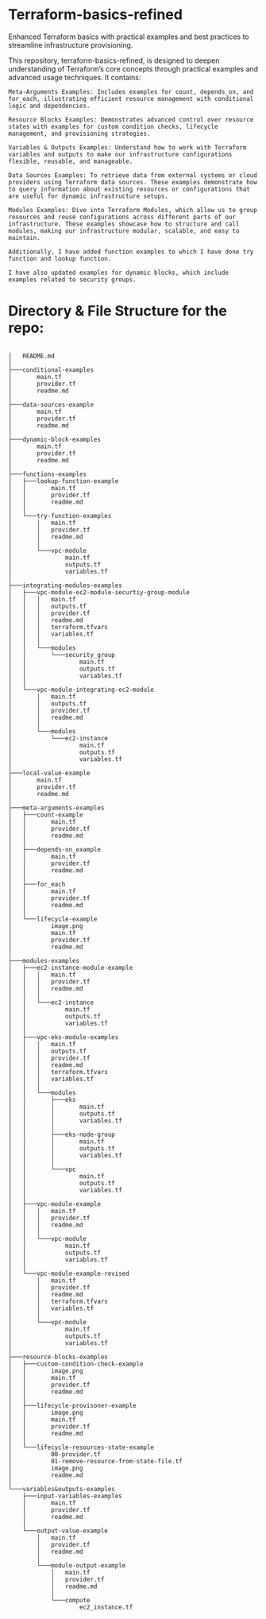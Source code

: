 # Terraform-basics-refined
Enhanced Terraform basics with practical examples and best practices to streamline infrastructure provisioning.


This repository, terraform-basics-refined, is designed to deepen understanding of Terraform’s core concepts through practical examples and advanced usage techniques. It contains:

    Meta-Arguments Examples: Includes examples for count, depends_on, and for_each, illustrating efficient resource management with conditional logic and dependencies.

    Resource Blocks Examples: Demonstrates advanced control over resource states with examples for custom condition checks, lifecycle management, and provisioning strategies. 

    Variables & Outputs Examples: Understand how to work with Terraform variables and outputs to make our infrastructure configurations flexible, reusable, and manageable.

    Data Sources Examples: To retrieve data from external systems or cloud providers using Terraform data sources. These examples demonstrate how to query information about existing resources or configurations that are useful for dynamic infrastructure setups.

    Modules Examples: Dive into Terraform Modules, which allow us to group resources and reuse configurations across different parts of our infrastructure. These examples showcase how to structure and call modules, making our infrastructure modular, scalable, and easy to maintain.

    Additionally, I have added function examples to which I have done try function and lookup function.

    I have also updated examples for dynamic blocks, which include examples related to security groups.


# Directory & File Structure for the repo:


```

│   README.md
│
├───conditional-examples
│       main.tf
│       provider.tf
│       readme.md
│
├───data-sources-example
│       main.tf
│       provider.tf
│       readme.md
│
├───dynamic-block-examples
│       main.tf
│       provider.tf
│       readme.md
│
├───functions-examples
│   ├───lookup-function-example
│   │       main.tf
│   │       provider.tf
│   │       readme.md
│   │
│   └───try-function-examples
│       │   main.tf
│       │   provider.tf
│       │   readme.md
│       │
│       └───vpc-module
│               main.tf
│               outputs.tf
│               variables.tf
│
├───integrating-modules-examples
│   ├───vpc-module-ec2-module-securtiy-group-module
│   │   │   main.tf
│   │   │   outputs.tf
│   │   │   provider.tf
│   │   │   readme.md
│   │   │   terraform.tfvars
│   │   │   variables.tf
│   │   │
│   │   └───modules
│   │       └───security_group
│   │               main.tf
│   │               outputs.tf
│   │               variables.tf
│   │
│   └───vpc-module-integrating-ec2-module
│       │   main.tf
│       │   outputs.tf
│       │   provider.tf
│       │   readme.md
│       │
│       └───modules
│           └───ec2-instance
│                   main.tf
│                   outputs.tf
│                   variables.tf
│
├───local-value-example
│       main.tf
│       provider.tf
│       readme.md
│
├───meta-arguments-examples
│   ├───count-example
│   │       main.tf
│   │       provider.tf
│   │       readme.md
│   │
│   ├───depends-on_example
│   │       main.tf
│   │       provider.tf
│   │       readme.md
│   │
│   ├───for_each
│   │       main.tf
│   │       provider.tf
│   │       readme.md
│   │
│   └───lifecycle-example
│           image.png
│           main.tf
│           provider.tf
│           readme.md
│
├───modules-examples
│   ├───ec2-instance-module-example
│   │   │   main.tf
│   │   │   provider.tf
│   │   │   readme.md
│   │   │
│   │   └───ec2-instance
│   │           main.tf
│   │           outputs.tf
│   │           variables.tf
│   │
│   ├───vpc-eks-module-examples
│   │   │   main.tf
│   │   │   outputs.tf
│   │   │   provider.tf
│   │   │   readme.md
│   │   │   terraform.tfvars
│   │   │   variables.tf
│   │   │
│   │   └───modules
│   │       ├───eks
│   │       │       main.tf
│   │       │       outputs.tf
│   │       │       variables.tf
│   │       │
│   │       ├───eks-node-group
│   │       │       main.tf
│   │       │       outputs.tf
│   │       │       variables.tf
│   │       │
│   │       └───vpc
│   │               main.tf
│   │               outputs.tf
│   │               variables.tf
│   │
│   ├───vpc-module-example
│   │   │   main.tf
│   │   │   provider.tf
│   │   │   readme.md
│   │   │
│   │   └───vpc-module
│   │           main.tf
│   │           outputs.tf
│   │           variables.tf
│   │
│   └───vpc-module-example-revised
│       │   main.tf
│       │   provider.tf
│       │   readme.md
│       │   terraform.tfvars
│       │   variables.tf
│       │
│       └───vpc-module
│               main.tf
│               outputs.tf
│               variables.tf
│
├───resource-blocks-examples
│   ├───custom-condition-check-example
│   │       image.png
│   │       main.tf
│   │       provider.tf
│   │       readme.md
│   │
│   ├───lifecycle-provisoner-example
│   │       image.png
│   │       main.tf
│   │       provider.tf
│   │       readme.md
│   │
│   └───lifecycle-resources-state-example
│           00-provider.tf
│           01-remove-resource-from-state-file.tf
│           image.png
│           readme.md
│
└───variables&outputs-examples
    ├───input-variables-examples
    │       main.tf
    │       provider.tf
    │       readme.md
    │
    └───output-value-example
        │   main.tf
        │   provider.tf
        │   readme.md
        │
        └───module-output-example
            │   main.tf
            │   provider.tf
            │   readme.md
            │
            └───compute
                    ec2_instance.tf


```